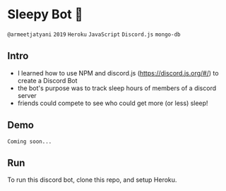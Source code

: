 # Sleepy Bot 🌙
`@armeetjatyani` `2019` `Heroku` `JavaScript` `Discord.js` `mongo-db`

## Intro
- I learned how to use NPM and discord.js (https://discord.js.org/#/) to create a Discord Bot
- the bot's purpose was to track sleep hours of members of a discord server
- friends could compete to see who could get more (or less) sleep!

## Demo
`Coming soon...`

## Run
To run this discord bot, clone this repo, and setup Heroku.
